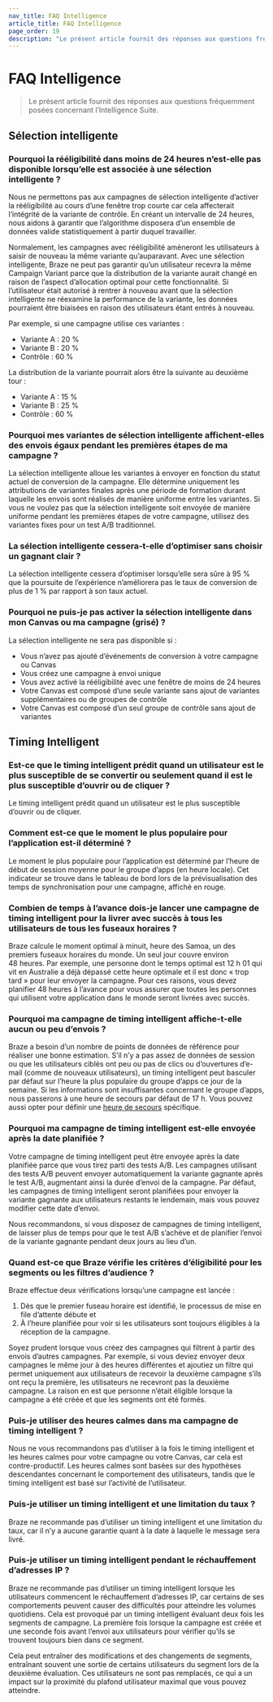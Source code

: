 ```yaml
---
nav_title: FAQ Intelligence
article_title: FAQ Intelligence
page_order: 19
description: "Le présent article fournit des réponses aux questions fréquemment posées sur le canal intelligent, la sélection intelligente et le timing intelligent."
---
```


# FAQ Intelligence

> Le présent article fournit des réponses aux questions fréquemment posées concernant l’Intelligence Suite.

## Sélection intelligente

### Pourquoi la rééligibilité dans moins de 24 heures n’est-elle pas disponible lorsqu’elle est associée à une sélection intelligente ?

Nous ne permettons pas aux campagnes de sélection intelligente d’activer la rééligibilité au cours d’une fenêtre trop courte car cela affecterait l’intégrité de la variante de contrôle. En créant un intervalle de 24 heures, nous aidons à garantir que l’algorithme disposera d’un ensemble de données valide statistiquement à partir duquel travailler.

Normalement, les campagnes avec rééligibilité amèneront les utilisateurs à saisir de nouveau la même variante qu’auparavant. Avec une sélection intelligente, Braze ne peut pas garantir qu’un utilisateur recevra la même Campaign Variant parce que la distribution de la variante aurait changé en raison de l’aspect d’allocation optimal pour cette fonctionnalité. Si l’utilisateur était autorisé à rentrer à nouveau avant que la sélection intelligente ne réexamine la performance de la variante, les données pourraient être biaisées en raison des utilisateurs étant entrés à nouveau.

Par exemple, si une campagne utilise ces variantes :

- Variante A : 20 %
- Variante B : 20 %
- Contrôle : 60 %

La distribution de la variante pourrait alors être la suivante au deuxième tour :

- Variante A : 15 %
- Variante B : 25 %
- Contrôle : 60 %

### Pourquoi mes variantes de sélection intelligente affichent-elles des envois égaux pendant les premières étapes de ma campagne ?

La sélection intelligente alloue les variantes à envoyer en fonction du statut actuel de conversion de la campagne. Elle détermine uniquement les attributions de variantes finales après une période de formation durant laquelle les envois sont réalisés de manière uniforme entre les variantes. Si vous ne voulez pas que la sélection intelligente soit envoyée de manière uniforme pendant les premières étapes de votre campagne, utilisez des variantes fixes pour un test A/B traditionnel.

### La sélection intelligente cessera-t-elle d’optimiser sans choisir un gagnant clair ?

La sélection intelligente cessera d’optimiser lorsqu’elle sera sûre à 95 % que la poursuite de l’expérience n’améliorera pas le taux de conversion de plus de 1 % par rapport à son taux actuel.

### Pourquoi ne puis-je pas activer la sélection intelligente dans mon Canvas ou ma campagne (grisé) ?

La sélection intelligente ne sera pas disponible si :

- Vous n’avez pas ajouté d’événements de conversion à votre campagne ou Canvas
- Vous créez une campagne à envoi unique
- Vous avez activé la rééligibilité avec une fenêtre de moins de 24 heures
- Votre Canvas est composé d’une seule variante sans ajout de variantes supplémentaires ou de groupes de contrôle
- Votre Canvas est composé d’un seul groupe de contrôle sans ajout de variantes

## Timing Intelligent

### Est-ce que le timing intelligent prédit quand un utilisateur est le plus susceptible de se convertir ou seulement quand il est le plus susceptible d’ouvrir ou de cliquer ?

Le timing intelligent prédit quand un utilisateur est le plus susceptible d’ouvrir ou de cliquer.

### Comment est-ce que le moment le plus populaire pour l’application est-il déterminé ?

Le moment le plus populaire pour l’application est déterminé par l’heure de début de session moyenne pour le groupe d’apps (en heure locale). Cet indicateur se trouve dans le tableau de bord lors de la prévisualisation des temps de synchronisation pour une campagne, affiché en rouge.

### Combien de temps à l’avance dois-je lancer une campagne de timing intelligent pour la livrer avec succès à tous les utilisateurs de tous les fuseaux horaires ?

Braze calcule le moment optimal à minuit, heure des Samoa, un des premiers fuseaux horaires du monde. Un seul jour couvre environ 48 heures. Par exemple, une personne dont le temps optimal est 12 h 01 qui vit en Australie a déjà dépassé cette heure optimale et il est donc « trop tard » pour leur envoyer la campagne. Pour ces raisons, vous devez planifier 48 heures à l’avance pour vous assurer que toutes les personnes qui utilisent votre application dans le monde seront livrées avec succès.

### Pourquoi ma campagne de timing intelligent affiche-t-elle aucun ou peu d’envois ?

Braze a besoin d’un nombre de points de données de référence pour réaliser une bonne estimation. S’il n’y a pas assez de données de session ou que les utilisateurs ciblés ont peu ou pas de clics ou d’ouvertures d’e-mail (comme de nouveaux utilisateurs), un timing intelligent peut basculer par défaut sur l’heure la plus populaire du groupe d’apps ce jour de la semaine. Si les informations sont insuffisantes concernant le groupe d’apps, nous passerons à une heure de secours par défaut de 17 h. Vous pouvez aussi opter pour définir une [heure de secours]({{site.baseurl}}/user_guide/intelligence/intelligent_timing/#fallback-options) spécifique.

### Pourquoi ma campagne de timing intelligent est-elle envoyée après la date planifiée ?

Votre campagne de timing intelligent peut être envoyée après la date planifiée parce que vous tirez parti des tests A/B. Les campagnes utilisant des tests A/B peuvent envoyer automatiquement la variante gagnante après le test A/B, augmentant ainsi la durée d’envoi de la campagne. Par défaut, les campagnes de timing intelligent seront planifiées pour envoyer la variante gagnante aux utilisateurs restants le lendemain, mais vous pouvez modifier cette date d’envoi.

Nous recommandons, si vous disposez de campagnes de timing intelligent, de laisser plus de temps pour que le test A/B s’achève et de planifier l’envoi de la variante gagnante pendant deux jours au lieu d’un. 

### Quand est-ce que Braze vérifie les critères d’éligibilité pour les segments ou les filtres d’audience ?

Braze effectue deux vérifications lorsqu’une campagne est lancée :

1. Dès que le premier fuseau horaire est identifié, le processus de mise en file d’attente débute et
2. À l’heure planifiée pour voir si les utilisateurs sont toujours éligibles à la réception de la campagne.

Soyez prudent lorsque vous créez des campagnes qui filtrent à partir des envois d’autres campagnes. Par exemple, si vous deviez envoyer deux campagnes le même jour à des heures différentes et ajoutiez un filtre qui permet uniquement aux utilisateurs de recevoir la deuxième campagne s’ils ont reçu la première, les utilisateurs ne recevront pas la deuxième campagne. La raison en est que personne n’était éligible lorsque la campagne a été créée et que les segments ont été formés.

### Puis-je utiliser des heures calmes dans ma campagne de timing intelligent ?

Nous ne vous recommandons pas d’utiliser à la fois le timing intelligent et les heures calmes pour votre campagne ou votre Canvas, car cela est contre-productif. Les heures calmes sont basées sur des hypothèses descendantes concernant le comportement des utilisateurs, tandis que le timing intelligent est basé sur l’activité de l’utilisateur.

### Puis-je utiliser un timing intelligent et une limitation du taux ?

Braze ne recommande pas d’utiliser un timing intelligent et une limitation du taux, car il n’y a aucune garantie quant à la date à laquelle le message sera livré.

### Puis-je utiliser un timing intelligent pendant le réchauffement d’adresses IP ?

Braze ne recommande pas d’utiliser un timing intelligent lorsque les utilisateurs commencent le réchauffement d’adresses IP, car certains de ses comportements peuvent causer des difficultés pour atteindre les volumes quotidiens. Cela est provoqué par un timing intelligent évaluant deux fois les segments de campagne. La première fois lorsque la campagne est créée et une seconde fois avant l’envoi aux utilisateurs pour vérifier qu’ils se trouvent toujours bien dans ce segment. 

Cela peut entraîner des modifications et des changements de segments, entraînant souvent une sortie de certains utilisateurs du segment lors de la deuxième évaluation. Ces utilisateurs ne sont pas remplacés, ce qui a un impact sur la proximité du plafond utilisateur maximal que vous pouvez atteindre.
